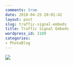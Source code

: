 ```yaml
---
comments: true
date: 2010-04-25 20:01:42
layout: post
slug: traffic-signal-embeds
title: Traffic Signal Embeds
wordpress_id: 3189
categories:
- PhotoBlog
---
```


![](http://ryanfitzer.com/main/wp-content/uploads/2010/04/2010-04-09-at-14-11-25-2.jpg)
